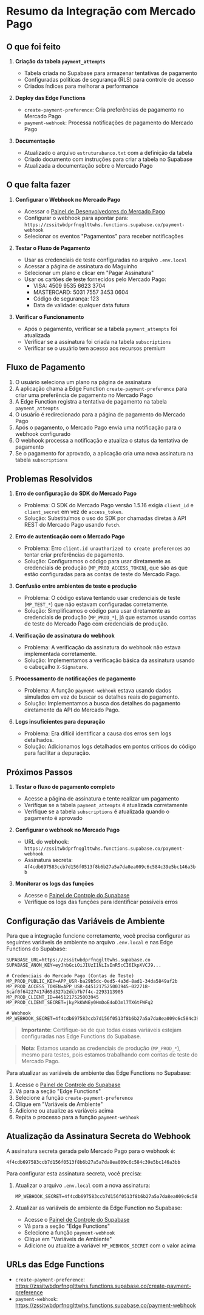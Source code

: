 # Resumo da Integração com Mercado Pago

## O que foi feito

1. **Criação da tabela `payment_attempts`**
   - Tabela criada no Supabase para armazenar tentativas de pagamento
   - Configuradas políticas de segurança (RLS) para controle de acesso
   - Criados índices para melhorar a performance

2. **Deploy das Edge Functions**
   - `create-payment-preference`: Cria preferências de pagamento no Mercado Pago
   - `payment-webhook`: Processa notificações de pagamento do Mercado Pago

3. **Documentação**
   - Atualizado o arquivo `estruturabanco.txt` com a definição da tabela
   - Criado documento com instruções para criar a tabela no Supabase
   - Atualizada a documentação sobre o Mercado Pago

## O que falta fazer

1. **Configurar o Webhook no Mercado Pago**
   - Acessar o [Painel de Desenvolvedores do Mercado Pago](https://www.mercadopago.com.br/developers)
   - Configurar o webhook para apontar para: `https://zssitwbdprfnqglttwhs.functions.supabase.co/payment-webhook`
   - Selecionar os eventos "Pagamentos" para receber notificações

2. **Testar o Fluxo de Pagamento**
   - Usar as credenciais de teste configuradas no arquivo `.env.local`
   - Acessar a página de assinatura do Maguinho
   - Selecionar um plano e clicar em "Pagar Assinatura"
   - Usar os cartões de teste fornecidos pelo Mercado Pago:
     - VISA: 4509 9535 6623 3704
     - MASTERCARD: 5031 7557 3453 0604
     - Código de segurança: 123
     - Data de validade: qualquer data futura

3. **Verificar o Funcionamento**
   - Após o pagamento, verificar se a tabela `payment_attempts` foi atualizada
   - Verificar se a assinatura foi criada na tabela `subscriptions`
   - Verificar se o usuário tem acesso aos recursos premium

## Fluxo de Pagamento

1. O usuário seleciona um plano na página de assinatura
2. A aplicação chama a Edge Function `create-payment-preference` para criar uma preferência de pagamento no Mercado Pago
3. A Edge Function registra a tentativa de pagamento na tabela `payment_attempts`
4. O usuário é redirecionado para a página de pagamento do Mercado Pago
5. Após o pagamento, o Mercado Pago envia uma notificação para o webhook configurado
6. O webhook processa a notificação e atualiza o status da tentativa de pagamento
7. Se o pagamento for aprovado, a aplicação cria uma nova assinatura na tabela `subscriptions`

## Problemas Resolvidos

1. **Erro de configuração do SDK do Mercado Pago**
   - Problema: O SDK do Mercado Pago versão 1.5.16 exigia `client_id` e `client_secret` em vez de `access_token`.
   - Solução: Substituímos o uso do SDK por chamadas diretas à API REST do Mercado Pago usando `fetch`.

2. **Erro de autenticação com o Mercado Pago**
   - Problema: Erro `client.id unauthorized to create preferences` ao tentar criar preferências de pagamento.
   - Solução: Configuramos o código para usar diretamente as credenciais de produção (`MP_PROD_ACCESS_TOKEN`), que são as que estão configuradas para as contas de teste do Mercado Pago.

3. **Confusão entre ambientes de teste e produção**
   - Problema: O código estava tentando usar credenciais de teste (`MP_TEST_*`) que não estavam configuradas corretamente.
   - Solução: Simplificamos o código para usar diretamente as credenciais de produção (`MP_PROD_*`), já que estamos usando contas de teste do Mercado Pago com credenciais de produção.

4. **Verificação de assinatura do webhook**
   - Problema: A verificação da assinatura do webhook não estava implementada corretamente.
   - Solução: Implementamos a verificação básica da assinatura usando o cabeçalho `X-Signature`.

5. **Processamento de notificações de pagamento**
   - Problema: A função `payment-webhook` estava usando dados simulados em vez de buscar os detalhes reais do pagamento.
   - Solução: Implementamos a busca dos detalhes do pagamento diretamente da API do Mercado Pago.

6. **Logs insuficientes para depuração**
   - Problema: Era difícil identificar a causa dos erros sem logs detalhados.
   - Solução: Adicionamos logs detalhados em pontos críticos do código para facilitar a depuração.

## Próximos Passos

1. **Testar o fluxo de pagamento completo**
   - Acesse a página de assinatura e tente realizar um pagamento
   - Verifique se a tabela `payment_attempts` é atualizada corretamente
   - Verifique se a tabela `subscriptions` é atualizada quando o pagamento é aprovado

2. **Configurar o webhook no Mercado Pago**
   - URL do webhook: `https://zssitwbdprfnqglttwhs.functions.supabase.co/payment-webhook`
   - Assinatura secreta: `4f4cdb697583ccb7d156f0513f8b6b27a5a7da8ea009c6c584c39e5bc146a3bb`

3. **Monitorar os logs das funções**
   - Acesse o [Painel de Controle do Supabase](https://supabase.com/dashboard/project/zssitwbdprfnqglttwhs/functions)
   - Verifique os logs das funções para identificar possíveis erros

## Configuração das Variáveis de Ambiente

Para que a integração funcione corretamente, você precisa configurar as seguintes variáveis de ambiente no arquivo `.env.local` e nas Edge Functions do Supabase:

```
SUPABASE_URL=https://zssitwbdprfnqglttwhs.supabase.co
SUPABASE_ANON_KEY=eyJhbGciOiJIUzI1NiIsInR5cCI6IkpXVCJ9...

# Credenciais do Mercado Pago (Contas de Teste)
MP_PROD_PUBLIC_KEY=APP_USR-ba29b5dc-0ed5-4a3d-8ad1-34da5849af2b
MP_PROD_ACCESS_TOKEN=APP_USR-4451217525003945-022718-5caf0f64227417d65d327b2dcb7b7f4c-2293113905
MP_PROD_CLIENT_ID=4451217525003945
MP_PROD_CLIENT_SECRET=jkyPkKWNEy0HmDoE4oD3ml7TX6tFWFq2

# Webhook
MP_WEBHOOK_SECRET=4f4cdb697583ccb7d156f0513f8b6b27a5a7da8ea009c6c584c39e5bc146a3bb
```

> **Importante**: Certifique-se de que todas essas variáveis estejam configuradas nas Edge Functions do Supabase.

> **Nota**: Estamos usando as credenciais de produção (`MP_PROD_*`), mesmo para testes, pois estamos trabalhando com contas de teste do Mercado Pago.

Para atualizar as variáveis de ambiente das Edge Functions no Supabase:
1. Acesse o [Painel de Controle do Supabase](https://supabase.com/dashboard/project/zssitwbdprfnqglttwhs)
2. Vá para a seção "Edge Functions"
3. Selecione a função `create-payment-preference`
4. Clique em "Variáveis de Ambiente"
5. Adicione ou atualize as variáveis acima
6. Repita o processo para a função `payment-webhook`

## Atualização da Assinatura Secreta do Webhook

A assinatura secreta gerada pelo Mercado Pago para o webhook é:

```
4f4cdb697583ccb7d156f0513f8b6b27a5a7da8ea009c6c584c39e5bc146a3bb
```

Para configurar esta assinatura secreta, você precisa:

1. Atualizar o arquivo `.env.local` com a nova assinatura:
   ```
   MP_WEBHOOK_SECRET=4f4cdb697583ccb7d156f0513f8b6b27a5a7da8ea009c6c584c39e5bc146a3bb
   ```

2. Atualizar as variáveis de ambiente da Edge Function no Supabase:
   - Acesse o [Painel de Controle do Supabase](https://supabase.com/dashboard/project/zssitwbdprfnqglttwhs)
   - Vá para a seção "Edge Functions"
   - Selecione a função `payment-webhook`
   - Clique em "Variáveis de Ambiente"
   - Adicione ou atualize a variável `MP_WEBHOOK_SECRET` com o valor acima

## URLs das Edge Functions

- `create-payment-preference`: https://zssitwbdprfnqglttwhs.functions.supabase.co/create-payment-preference
- `payment-webhook`: https://zssitwbdprfnqglttwhs.functions.supabase.co/payment-webhook
